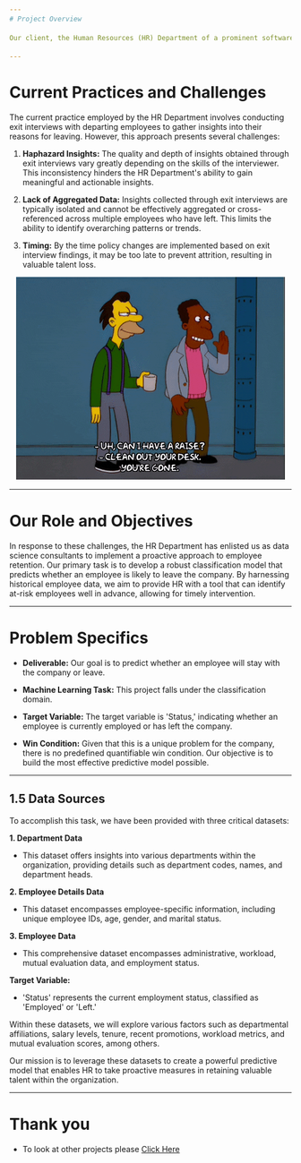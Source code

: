 ```yaml
---
# Project Overview

Our client, the Human Resources (HR) Department of a prominent software company, has embarked on a mission to enhance employee retention through data-driven strategies. The core objective of this initiative is to employ predictive analytics to identify employees who are at risk of leaving the company. By proactively identifying and addressing potential attrition, HR aims to foster a more engaged and satisfied workforce.

---
```

# Current Practices and Challenges

The current practice employed by the HR Department involves conducting exit interviews with departing employees to gather insights into their reasons for leaving. However, this approach presents several challenges:

1. **Haphazard Insights:** The quality and depth of insights obtained through exit interviews vary greatly depending on the skills of the interviewer. This inconsistency hinders the HR Department's ability to gain meaningful and actionable insights.

2. **Lack of Aggregated Data:** Insights collected through exit interviews are typically isolated and cannot be effectively aggregated or cross-referenced across multiple employees who have left. This limits the ability to identify overarching patterns or trends.

3. **Timing:** By the time policy changes are implemented based on exit interview findings, it may be too late to prevent attrition, resulting in valuable talent loss.

<p align="center"><img src="https://raw.githubusercontent.com/Mihir-Ai-lab/Academic-Projects/main/Images/hr.gif"></p>

---
# Our Role and Objectives

In response to these challenges, the HR Department has enlisted us as data science consultants to implement a proactive approach to employee retention. Our primary task is to develop a robust classification model that predicts whether an employee is likely to leave the company. By harnessing historical employee data, we aim to provide HR with a tool that can identify at-risk employees well in advance, allowing for timely intervention.

---
# Problem Specifics

- **Deliverable:** Our goal is to predict whether an employee will stay with the company or leave.

- **Machine Learning Task:** This project falls under the classification domain.

- **Target Variable:** The target variable is 'Status,' indicating whether an employee is currently employed or has left the company.

- **Win Condition:** Given that this is a unique problem for the company, there is no predefined quantifiable win condition. Our objective is to build the most effective predictive model possible.

---
## 1.5 Data Sources

To accomplish this task, we have been provided with three critical datasets:

**1. Department Data**
   - This dataset offers insights into various departments within the organization, providing details such as department codes, names, and department heads.

**2. Employee Details Data**
   - This dataset encompasses employee-specific information, including unique employee IDs, age, gender, and marital status.

**3. Employee Data**
   - This comprehensive dataset encompasses administrative, workload, mutual evaluation data, and employment status.
   
**Target Variable:**
   - 'Status' represents the current employment status, classified as 'Employed' or 'Left.'

Within these datasets, we will explore various factors such as departmental affiliations, salary levels, tenure, recent promotions, workload metrics, and mutual evaluation scores, among others.

Our mission is to leverage these datasets to create a powerful predictive model that enables HR to take proactive measures in retaining valuable talent within the organization.

---
# **Thank you**

- To look at other projects please [Click Here](https://github.com/Mihir-Ai-lab/Academic-Projects/tree/main "Click Here")

